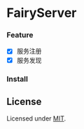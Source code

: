 <h1>FairyServer</h1>

### Feature

- [x] 服务注册
- [x] 服务发现

### Install

## License

Licensed under [MIT](./LICENSE).